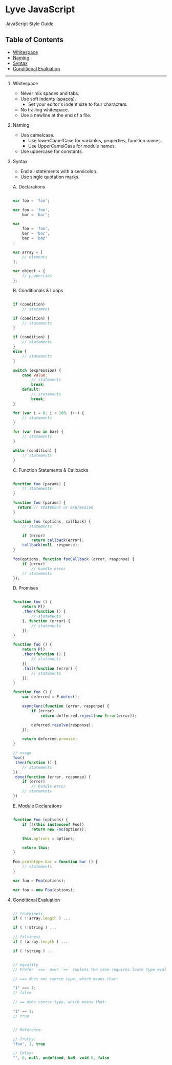 Lyve JavaScript
===============

JavaScript Style Guide




## Table of Contents

 * [Whitespace](#whitespace)
 * [Naming](#naming)
 * [Syntax](#syntax)
 * [Conditional Evaluation](#cond)




------------------------------------------------




1. <a name="whitespace">Whitespace</a>
    - Never mix spaces and tabs.
    - Use soft indents (spaces).
        + Set your editor's indent size to four characters.
	- No trailing whitespace.
	- Use a newline at the end of a file.


2. <a name="naming">Naming</a>
    - Use camelcase.
        + Use lowerCamelCase for variables, properties, function names.
        + Use UpperCamelCase for module names.
    - Use uppercase for constants.


3. <a name="syntax">Syntax</a>
    - End all statements with a semicolon.
    - Use single quotation marks.
        

    A. Declarations

    ```javascript

    var foo = 'foo';

    var foo = 'foo',
        bar = 'bar';

    var
        foo = 'foo',
        bar = 'bar',
        baz = 'baz'
    ;

    var array = [
        // elements
    ];
    
    var object = {
        // properties
    };
    ```


    B. Conditionals & Loops

    ```javascript

    if (condition)
        // statement

    if (condition) {
        // statements
    }

    if (condition) {
        // statements
    }
    else {
        // statements
    }

    switch (expression) {
        case value:
            // statements
            break;
        default:
            // statements
            break;
    }

    for (var i = 0; i < 100; i++) {
        // statements
    }

    for (var foo in baz) {
        // statements
    }

    while (condition) {
        // statements
    }
    ```


    C. Function Statements & Callbacks

    ```javascript

    function foo (params) {
    	// statements
    }

    function foo (params) {
      return // statement or expression
    }
    
    function foo (options, callback) {
        // statements        

        if (error)
            return callback(error); 
        callback(null, response);
    }

    foo(options, function fooCallback (error, response) {
        if (error)
            // handle error
        // statements
    });
    ```


    D. Promises

    ```javascript

    function foo () {
        return P()
        .then(function () {
            // statements        
        }, function (error) {
            // statements
        });
    }

    function foo () {
        return P()
        .then(function () {
            // statements
        })
        .fail(function (error) {
            // statements
        });
    }

    function foo () {
        var deferred = P.defer();

        asyncFunc(function (error, response) {
            if (error)
                return defferred.reject(new Error(error));

            deferred.resolve(response);
        });

        return deferred.promise;
    }

    // usage
    foo()
    .then(function () {
        // statements
    })
    .done(function (error, response) {
        if (error)
            // handle error
        // statements
    })
    ```


    E. Module Declarations

    ```javascript

    function Foo (options) {
        if (!(this instanceof Foo))
            return new Foo(options);

        this.options = options;

        return this;
    }

    Foo.prototype.bar = function bar () {
        // statements
    }

    var foo = Foo(options);

    var foo = new Foo(options);
    ```




4. <a name="cond">Conditional Evaluation</a>

    ```javascript

    // truthiness
    if ( !!array.length ) ...

    if ( !!string ) ...

    // falsiness
    if ( !array.length ) ...

    if ( !string ) ...


    // equality
    // Prefer `===` over `==` (unless the case requires loose type evaluation)

    // === does not coerce type, which means that:

    "1" === 1;
    // false

    // == does coerce type, which means that:

    "1" == 1;
    // true


    // Reference.

    // Truthy:
    "foo", 1, true

    // Falsy:
    "", 0, null, undefined, NaN, void 0, false
    ```
